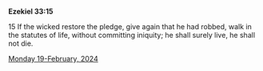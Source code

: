 **Ezekiel 33:15**

15 If the wicked restore the pledge, give again that he had robbed, walk in the statutes of life, without committing iniquity; he shall surely live, he shall not die.

[Monday 19-February, 2024](https://getbible.net/kjv/Ezekiel/33/15)
